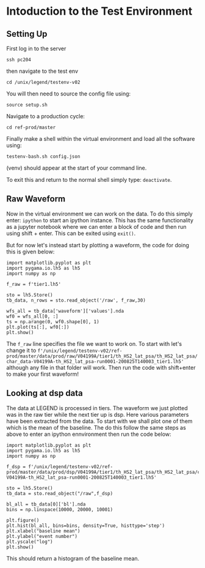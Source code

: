 # Intoduction to the Test Environment

## Setting Up

First log in to the server

`ssh pc204`

then navigate to the test env

`cd /unix/legend/testenv-v02`

You will then need to source the config file using:

`source setup.sh`

Navigate to a production cycle:

`cd ref-prod/master`

Finally make a shell within the virtual environment and load all the software using:

`testenv-bash.sh config.json`

(venv) should appear at the start of your command line.

To exit this and return to the normal shell simply type:
`deactivate`.

## Raw Waveform

Now in the virtual environment we can work on the data. To do this simply enter:
`ipython`
to start an ipython instance. This has the same functionality as a jupyter notebook where we can
enter a block of code and then run using shift + enter. This can be exited using `exit()`.

But for now let's instead start by plotting a waveform, the code for doing this is given below:

```
import matplotlib.pyplot as plt
import pygama.io.lh5 as lh5
import numpy as np

f_raw = f'tier1.lh5'

sto = lh5.Store()
tb_data, n_rows = sto.read_object('/raw', f_raw,30)

wfs_all = tb_data['waveform']['values'].nda
wf0 = wfs_all[0, :]
ts = np.arange(0, wf0.shape[0], 1)
plt.plot(ts[:], wf0[:])
plt.show()
```
The `f_raw` line specifies the file we want to work on. To start with let's change it to 
`f'/unix/legend/testenv-v02/ref-prod/master/data/prod/raw/V04199A/tier1/th_HS2_lat_psa/th_HS2_lat_psa/char_data-V04199A-th_HS2_lat_psa-run0001-200825T140003_tier1.lh5' `
although any file in that folder will work.
Then run the code with shift+enter to make your first waveform!

## Looking at dsp data

The data at LEGEND is processed in tiers. The waveform we just plotted was in the raw tier while the next tier up is dsp. Here various parameters have been extracted from the data. To start with we shall plot one of them which is the mean of the baseline. The do this follow the same steps as above to enter an ipython ennvironment then run the code below:

```
import matplotlib.pyplot as plt
import pygama.io.lh5 as lh5
import numpy as np

f_dsp = f'/unix/legend/testenv-v02/ref-prod/master/data/prod/dsp/V04199A/tier1/th_HS2_lat_psa/th_HS2_lat_psa/char_data-V04199A-th_HS2_lat_psa-run0001-200825T140003_tier1.lh5'

sto = lh5.Store()
tb_data = sto.read_object("/raw",f_dsp)

bl_all = tb_data[0]['bl'].nda
bins = np.linspace(10000, 20000, 10001)
 
plt.figure()
plt.hist(bl_all, bins=bins, density=True, histtype='step')
plt.xlabel("baseline mean")
plt.ylabel("event number")
plt.yscale("log")
plt.show()
```
This should return a histogram of the baseline mean.
